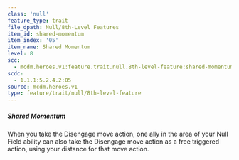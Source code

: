 ```yaml
---
class: 'null'
feature_type: trait
file_dpath: Null/8th-Level Features
item_id: shared-momentum
item_index: '05'
item_name: Shared Momentum
level: 8
scc:
  - mcdm.heroes.v1:feature.trait.null.8th-level-feature:shared-momentum
scdc:
  - 1.1.1:5.2.4.2:05
source: mcdm.heroes.v1
type: feature/trait/null/8th-level-feature
---
```


##### Shared Momentum

When you take the Disengage move action, one ally in the area of your Null Field ability can also take the Disengage move action as a free triggered action, using your distance for that move action.
